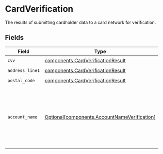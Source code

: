 # CardVerification

The results of submitting cardholder data to a card network for verification.


## Fields

| Field                                                                                              | Type                                                                                               | Required                                                                                           | Description                                                                                        | Example                                                                                            |
| -------------------------------------------------------------------------------------------------- | -------------------------------------------------------------------------------------------------- | -------------------------------------------------------------------------------------------------- | -------------------------------------------------------------------------------------------------- | -------------------------------------------------------------------------------------------------- |
| `cvv`                                                                                              | [components.CardVerificationResult](../../models/components/cardverificationresult.md)             | :heavy_check_mark:                                                                                 | N/A                                                                                                | match                                                                                              |
| `address_line1`                                                                                    | [components.CardVerificationResult](../../models/components/cardverificationresult.md)             | :heavy_check_mark:                                                                                 | N/A                                                                                                | match                                                                                              |
| `postal_code`                                                                                      | [components.CardVerificationResult](../../models/components/cardverificationresult.md)             | :heavy_check_mark:                                                                                 | N/A                                                                                                | match                                                                                              |
| `account_name`                                                                                     | [Optional[components.AccountNameVerification]](../../models/components/accountnameverification.md) | :heavy_minus_sign:                                                                                 | The results of submitting cardholder name to a card network for verification.                      | {<br/>"firstName": "match",<br/>"lastName": "match",<br/>"middleName": "match",<br/>"fullName": "match"<br/>} |